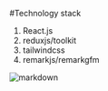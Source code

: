 #Technology stack

1. React.js
2. reduxjs/toolkit
3. tailwindcss
4. remarkjs/remarkgfm

![markdown](https://user-images.githubusercontent.com/73293266/231154541-fc0056db-e251-457b-8954-bbde0e47e9f7.png)
